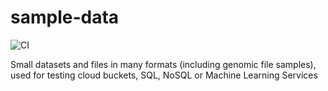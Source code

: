 # sample-data

![CI](https://github.com/lynnlangit/sample-data/workflows/CI/badge.svg)

Small datasets and files in many formats (including genomic file samples), used for testing cloud buckets, SQL, NoSQL or Machine Learning Services
